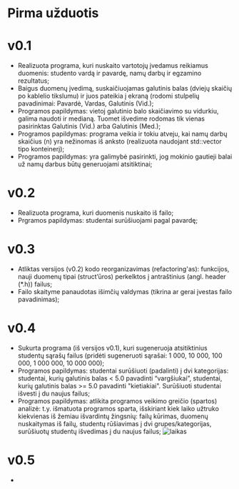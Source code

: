 # Pirma užduotis
# v0.1
* Realizuota programa, kuri nuskaito vartotojų įvedamus reikiamus duomenis: studento vardą ir pavardę, namų darbų ir egzamino rezultatus;
* Baigus duomenų įvedimą, suskaičiuojamas galutinis balas (dviejų skaičių po kablelio tikslumu) ir juos pateikia į ekraną (rodomi stulpelių pavadinimai: Pavardė, Vardas, Galutinis (Vid.);
* Programos papildymas: vietoj galutinio balo skaičiavimo su vidurkiu, galima naudoti ir medianą. Tuomet išvedime rodomas tik vienas pasirinktas Galutinis (Vid.) arba Galutinis (Med.);
* Programos papildymas: programa veikia ir tokiu atveju, kai namų darbų skaičius (n) yra nežinomas iš anksto (realizuota naudojant std::vector tipo konteinerį);
* Programos papildymas: yra galimybė pasirinkti, jog mokinio gautieji balai už namų darbus būtų generuojami atsitiktinai;
 # v0.2
 * Realizuota programa, kuri duomenis nuskaito iš failo;
 * Prgramos papildymas: studentai surūšiuojami pagal pavardę;

# v0.3
* Atliktas versijos (v0.2) kodo reorganizavimas (refactoring'as): funkcijos, nauji duomenų tipai (struct’ūros) perkelktos į antraštinius (angl. header (*.h)) failus;
* Failo skaityme panaudotas išimčių valdymas (tikrina ar gerai įvestas failo pavadinimas);

# v0.4
* Sukurta programa (iš versijos v0.1), kuri sugeneruoja atsitiktinius studentų sąrašų failus (pridėti sugeneruoti sąrašai: 1 000, 10 000, 100 000, 1 000 000, 10 000 000);
* Programos papildymas: studentai surūšiuoti (padalinti) į dvi kategorijas: studentai, kurių galutinis balas < 5.0 pavadinti “vargšiukai”, studentai, kurių galutinis balas >= 5.0 pavadinti "kietiakiai". Surūšiuoti studentai išvesti į du naujus failus;
* Programos papildymas: atlikita programos veikimo greičio (spartos) analizė: t.y. išmatuota programos sparta, išskiriant kiek laiko užtruko kiekvienas iš žemiau išvardintų žingsnių: failų kūrimas, duomenų nuskaitymas iš failų, studentų rūšiavimas į dvi grupes/kategorijas, surūšiuotų studentų išvedimas į du naujus failus;
![laikas](https://user-images.githubusercontent.com/90093949/141378043-35d65fd8-b774-443c-b5ca-849e0799214b.PNG)

# v0.5
* 
